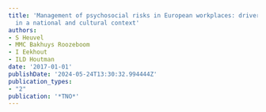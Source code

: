 ```yaml
---
title: 'Management of psychosocial risks in European workplaces: drivers and barriers
  in a national and cultural context'
authors:
- S Heuvel
- MMC Bakhuys Roozeboom
- I Eekhout
- ILD Houtman
date: '2017-01-01'
publishDate: '2024-05-24T13:30:32.994444Z'
publication_types:
- "2"
publication: '*TNO*'
---
```

